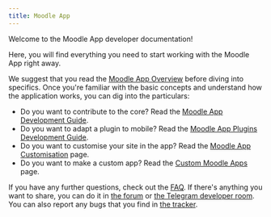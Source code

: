 ```yaml
---
title: Moodle App
---
```


Welcome to the Moodle App developer documentation!

Here, you will find everything you need to start working with the Moodle App right away.

We suggest that you read the [Moodle App Overview](./01-overview.md) before diving into specifics. Once you're familiar with the basic concepts and understand how the application works, you can dig into the particulars:

- Do you want to contribute to the core? Read the [Moodle App Development Guide](#).
- Do you want to adapt a plugin to mobile? Read the [Moodle App Plugins Development Guide](#).
- Do you want to customise your site in the app? Read the [Moodle App Customisation](#) page.
- Do you want to make a custom app? Read the [Custom Moodle Apps](#) page.


If you have any further questions, check out the [FAQ](#). If there's anything you want to share, you can do it in [the forum](https://moodle.org/mod/forum/view.php?id=7798) or [the Telegram developer room](#). You can also report any bugs that you find in [the tracker](https://tracker.moodle.org/browse/MOBILE).
